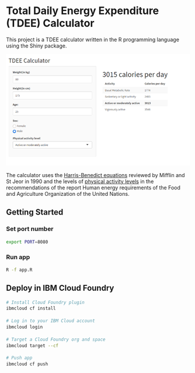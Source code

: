 # Total Daily Energy Expenditure (TDEE) Calculator

This project is a TDEE calculator written in the R programming language using the Shiny package.

![Calculator Image](docs/images/image01.png)

The calculator uses the [Harris-Benedict equations](https://pubmed.ncbi.nlm.nih.gov/2305711/) reviewed by Mifflin and St Jeor in 1990 and the levels of [physical activity levels](http://www.fao.org/3/y5686e/y5686e07.htm) in the recommendations of the report Human energy requirements of the Food and Agriculture Organization of the United Nations.

## Getting Started

### Set port number
```sh
export PORT=8080
```

### Run app

```sh
R -f app.R
```

## Deploy in IBM Cloud Foundry

```sh
# Install Cloud Foundry plugin
ibmcloud cf install

# Log in to your IBM Cloud account
ibmcloud login

# Target a Cloud Foundry org and space
ibmcloud target --cf

# Push app
ibmcloud cf push
```
